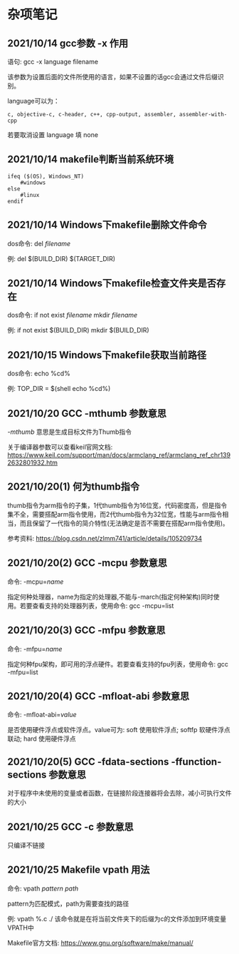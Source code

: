 # 杂项笔记

## 2021/10/14 gcc参数 -x 作用

语句: gcc -x language filename

该参数为设置后面的文件所使用的语言，如果不设置的话gcc会通过文件后缀识别。

language可以为：

    c, objective-c, c-header, c++, cpp-output, assembler, assembler-with-cpp

若要取消设置 language 填 none

## 2021/10/14 makefile判断当前系统环境

    ifeq ($(OS), Windows_NT)
        #windows
    else
        #linux
    endif

## 2021/10/14 Windows下makefile删除文件命令

dos命令: del *filename*

例: del $(BUILD_DIR) $(TARGET_DIR)

## 2021/10/14 Windows下makefile检查文件夹是否存在

dos命令: if not exist *filename* mkdir *filename*

例: if not exist $(BUILD_DIR) mkdir $(BUILD_DIR)

## 2021/10/15 Windows下makefile获取当前路径

dos命令: echo %cd%

例: TOP_DIR = $(shell echo %cd%)

## 2021/10/20 GCC -mthumb 参数意思

*-mthumb* 意思是生成目标文件为Thumb指令

关于编译器参数可以查看keil官网文档: <https://www.keil.com/support/man/docs/armclang_ref/armclang_ref_chr1392632801932.htm>

## 2021/10/20(1) 何为thumb指令

thumb指令为arm指令的子集，1代thumb指令为16位宽，代码密度高，但是指令集不全，需要搭配arm指令使用，而2代thumb指令为32位宽，性能与arm指令相当，而且保留了一代指令的简介特性(无法确定是否不需要在搭配arm指令使用)。

参考资料: <https://blog.csdn.net/zlmm741/article/details/105209734>

## 2021/10/20(2) GCC -mcpu 参数意思

命令: -mcpu=*name*

指定何种处理器，name为指定的处理器,不能与-march(指定何种架构)同时使用。若要查看支持的处理器列表，使用命令: gcc -mcpu=list

## 2021/10/20(3) GCC -mfpu 参数意思

命令: -mfpu=*name*

指定何种fpu架构，即可用的浮点硬件。若要查看支持的fpu列表，使用命令: gcc -mfpu=list

## 2021/10/20(4) GCC -mfloat-abi 参数意思

命令: -mfloat-abi=*value*

是否使用硬件浮点或软件浮点。value可为: soft 使用软件浮点; softfp 软硬件浮点联动; hard 使用硬件浮点

## 2021/10/20(5) GCC -fdata-sections -ffunction-sections 参数意思

对于程序中未使用的变量或者函数，在链接阶段连接器将会去除，减小可执行文件的大小

## 2021/10/25 GCC -c 参数意思

只编译不链接

## 2021/10/25 Makefile vpath 用法

命令: vpath *pattern* *path*

pattern为匹配模式，path为需要查找的路径

例: vpath %.c ./  该命令就是在将当前文件夹下的后缀为c的文件添加到环境变量VPATH中

Makefile官方文档: <https://www.gnu.org/software/make/manual/>
